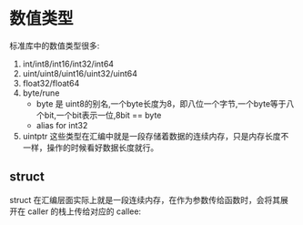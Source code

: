 # 数值类型

标准库中的数值类型很多:

1. int/int8/int16/int32/int64
2. uint/uint8/uint16/uint32/uint64
3. float32/float64
4. byte/rune
   - byte 是 uint8的别名,一个byte长度为8，即八位一个字节,一个byte等于八个bit,一个bit表示一位,8bit == byte
   - alias for int32
5. uintptr
这些类型在汇编中就是一段存储着数据的连续内存，只是内存长度不一样，操作的时候看好数据长度就行。

   

## struct
struct 在汇编层面实际上就是一段连续内存，在作为参数传给函数时，会将其展开在 caller 的栈上传给对应的 callee:




